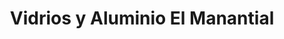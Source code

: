 ---
title: "Vidrios y Aluminio El Manantial"
url: /san-jose/vidrios-y-aluminio-el-manantial/
shop: general
---
